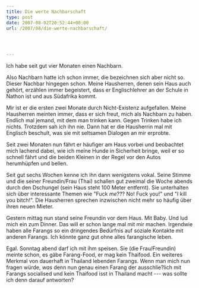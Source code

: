 ```yaml
---
title: Die werte Nachbarschaft
type: post
date: 2007-08-02T20:52:44+00:00
url: /2007/08/die-werte-nachbarschaft/




---
```

Ich habe seit gut vier Monaten einen Nachbarn.

Also Nachbarn hatte ich schon immer, die bezeichnen sich aber nicht so. Dieser Nachbar hingegen schon. Meine Hausherren, denen sein Haus auch gehört, erzählen immer begeistert, dass er Englischlehrer an der Schule in Nathon ist und aus Südafrika kommt.

Mir ist er die ersten zwei Monate durch Nicht-Existenz aufgefallen. Meine Hausherren meinten immer, dass er sich freut, mich als Nachbarn zu haben. Endlich mal jemand, mit dem man trinken kann. Gegen Trinken habe ich nichts. Trotzdem sah ich ihn nie. Dann hat er die Hausherrin mal mit Englisch beschult, was sie mit seltsamen Dialogen an mir erprobte.

Seit zwei Monaten nun fährt er häufiger am Haus vorbei und beobachtet mich lachend dabei, wie ich meine Hunde in Sicherheit bringe, weil er so schnell fährt und die beiden Kleinen in der Regel vor den Autos herumhüpfen und bellen.

Seit gut sechs Wochen kenne ich ihn dann wenigstens vokal. Seine Stimme und die seiner Freundin/Frau (Thai) schallen gut zweimal die Woche abends durch den Dschungel (sein Haus steht 100 Meter entfernt). Sie unterhalten sich über interessante Themen wie "Fuck _me_??? No! Fuck you!" und "I kill you bitch!". Die Hausherren sprechen inzwischen nicht mehr so häufig über ihren neuen Mieter.

Gestern mittag nun stand seine Freundin vor dem Haus. Mit Baby. Und lud mich ein zum Dinner. Das will er schon lange mal mit mir machen. Irgendwie haben alle Farangs so ein dringendes Bedürfnis auf soziale Kontakte mit anderen Farangs. Ich könnte ganz gut ohne alles farangische leben.

Egal. Sonntag abend darf ich mit ihm speisen. Sie (die Frau/Freundin) meinte schon, es gäbe Farang-Food, er mag kein Thaifood. Ein weiteres Merkmal von dauerhaft in Thailand lebenden Farangs. Wenn man mich nun fragen würde, _was_ denn nun genau einen Farang der ausschlie?lich mit Farangs socialised und kein Thaifood isst in Thailand macht --- was sollte ich denn darauf antworten?
